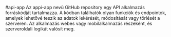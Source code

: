 #api-app
Az appi-app nevű GitHub repository egy API alkalmazás forráskódját tartalmazza. A kódban  találhatók olyan funkciók és endpointok, amelyek lehetővé teszik az adatok lekérését, módosítását vagy törlését a szerveren. Az alkalmazás  webes vagy mobilalkalmazás részeként, és szerveroldali logikát valósít meg. 
